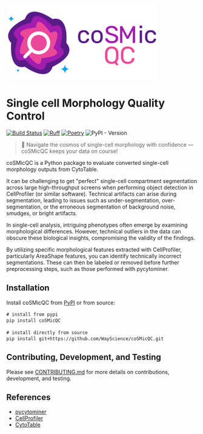 <img height="200" src="https://raw.githubusercontent.com/WayScience/coSMicQC/main/logo/with-text-for-light-bg.png?raw=true">

# Single cell Morphology Quality Control

[![Build Status](https://github.com/WayScience/coSMicQC/actions/workflows/run-tests.yml/badge.svg?branch=main)](https://github.com/WayScience/coSMicQC/actions/workflows/run-tests.yml?query=branch%3Amain)
[![Ruff](https://img.shields.io/endpoint?url=https://raw.githubusercontent.com/astral-sh/ruff/main/assets/badge/v2.json)](https://github.com/astral-sh/ruff)
[![Poetry](https://img.shields.io/endpoint?url=https://python-poetry.org/badge/v0.json)](https://python-poetry.org/)
![PyPI - Version](https://img.shields.io/pypi/v/cosmicqc)

> :stars: Navigate the cosmos of single-cell morphology with confidence — coSMicQC keeps your data on course!

coSMicQC is a Python package to evaluate converted single-cell morphology outputs from CytoTable.

It can be challenging to get "perfect" single-cell compartment segmentation across large high-throughput screens when performing object detection in CellProfiler (or similar software).
Technical artifacts can arise during segmentation, leading to issues such as under-segmentation, over-segmentation, or the erroneous segmentation of background noise, smudges, or bright artifacts.

In single-cell analysis, intriguing phenotypes often emerge by examining morphological differences.
However, technical outliers in the data can obscure these biological insights, compromising the validity of the findings.

By utilizing specific morphological features extracted with CellProfiler, particularly AreaShape features, you can identify technically incorrect segmentations.
These can then be labeled or removed before further preprocessing steps, such as those performed with pycytominer.

## Installation

Install coSMicQC from [PyPI](https://pypi.org/project/coSMicQC/) or from source:

```shell
# install from pypi
pip install coSMicQC

# install directly from source
pip install git+https://github.com/WayScience/coSMicQC.git
```

## Contributing, Development, and Testing

Please see [CONTRIBUTING.md](CONTRIBUTING.md) for more details on contributions, development, and testing.
## References

- [pycytominer](https://github.com/cytomining/pycytominer)
- [CellProfiler](https://github.com/CellProfiler/CellProfiler)
- [CytoTable](https://github.com/cytomining/CytoTable)
